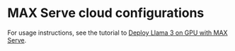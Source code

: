 # MAX Serve cloud configurations

For usage instructions, see the tutorial to [Deploy Llama 3 on GPU with MAX
Serve](https://docs.modular.com/max/tutorials/max-serve-local-to-cloud).
